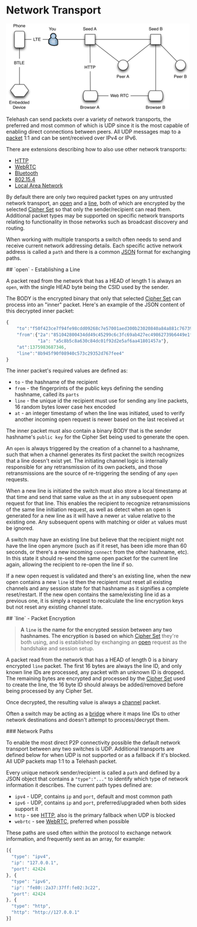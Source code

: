 # Network Transport

<img src="peers.png" width="500" />

Telehash can send packets over a variety of network transports, the preferred and most common of which is UDP since it is the most capable of enabling direct connections between peers.  All UDP messages map to a [packet](packet.md) 1:1 and can be sent/received over IPv4 or IPv6.

There are extensions describing how to also use other network transports:

* [HTTP](ext/path_http.md)
* [WebRTC](ext/path_webrtc.md)
* [Bluetooth](ext/path_bluetooth.md)
* [802.15.4](ext/path_802.15.4.md)
* [Local Area Network](ext/lan.md)

By default there are only two required packet types on any untrusted network transport, an [open](#open) and a [line](#line), both of which are encrypted by the selected [Cipher Set](cipher_sets.md) so that only the sender/recipient can read them. Additional packet types may be supported on specific network transports relating to functionality in those networks such as broadcast discovery and routing.

When working with multiple transports a switch often needs to send and receive current network addressing details. Each specific active network address is called a `path` and there is a common [JSON](#paths) format for exchanging paths.

<a name="open" />
## `open` - Establishing a Line

A packet read from the network that has a HEAD of length 1 is always an `open`, with the single HEAD byte being the CSID used by the sender.

The BODY is the encrypted binary that only that selected [Cipher Set](cipher_sets.md) can process into an "inner" packet. Here's an example of the JSON content of this decrypted inner packet:

```js
{
    "to":"f50f423ce7f94fe98cdd09268c7e57001aed300b23020840a84a881c76739471",
    "from":{"2a":"851042800434dd49c45299c6c3fc69ab427ec49862739b6449e1fcd77b27d3a6",
            "1a": "a5c8b5c8a630c84dc01f92d2e5af6aa41801457a"},
    "at":1375983687346,
    "line":"8b945f90f08940c573c29352d767fee4"
}
```

The inner packet's required values are defined as:

   * `to` - the hashname of the recipient
   * `from` - the fingerprints of the public keys defining the sending hashname, called its `parts`
   * `line` - the unique id the recipient must use for sending any line packets, 16 random bytes lower case hex encoded
   * `at` - an integer timestamp of when the line was initiated, used to verify another incoming open request is newer based on the last received `at`

The inner packet must also contain a binary BODY that is the sender hashname's `public key` for the Cipher Set being used to generate the open.

An `open` is always triggered by the creation of a channel to a hashname, such that when a channel generates its first packet the switch recognizes that a line doesn't exist yet.  The initiating channel logic is internally responsible for any retransmission of its own packets, and those retransmissions are the source of re-triggering the sending of any `open` requests.

When a new line is initiated the switch must also store a local timestamp at that time and send that same value as the `at` in any subsequent open request for that line.  This enables the recipient to recognize retransmissions of the same line initiation request, as well as detect when an open is generated for a new line as it will have a newer `at` value relative to the existing one. Any subsequent opens with matching or older `at` values must be ignored.

A switch may have an existing line but believe that the recipient might not have the line open anymore (such as if it reset, has been idle more than 60 seconds, or there's a new incoming `connect` from the other hashname, etc). In this state it should re-send the same open packet for the current line again, allowing the recipient to re-open the line if so.

If a new open request is validated and there's an existing line, when the new open contains a new `line` id then the recipient must reset all existing channels and any session state for that hashname as it signifies a complete reset/restart.  If the new open contains the same/existing line id as a previous one, it is simply a request to recalculate the line encryption keys but not reset any existing channel state.

<a name="line" />
## `line` - Packet Encryption

> A `line` is the name for the encrypted session between any two hashnames.  The encryption is based on which [Cipher Set](cipher_sets.md) they're both using, and is established by exchanging an [open](#open) request as the handshake and session setup.

A packet read from the network that has a HEAD of length 0 is a binary encrypted `line` packet.  The first 16 bytes are always the line ID, and only known line IDs are processed, any packet with an unknown ID is dropped.  The remaining bytes are encrypted and processed by the [Cipher Set](cipher_sets.md) used to create the line, the 16 byte ID should always be added/removed before being processed by any Cipher Set.

Once decrypted, the resulting value is always a [channel](channels.md) packet.

Often a switch may be acting as a [bridge](switch.md#bridge) where it maps line IDs to other network destinations and doesn't attempt to process/decrypt them.

<a name="paths" />
### Network Paths

To enable the most direct P2P connectivity possible the default network transport between any two switches is UDP.  Additional transports are defined below for when UDP is not supported or as a fallback if it's blocked.  All UDP packets map 1:1 to a Telehash packet.

Every unique network sender/recipient is called a `path` and defined by a JSON object that contains a `"type":"..."` to identify which type of network information it describes. The current path types defined are:

* `ipv4` - UDP, contains `ip` and `port`, default and most common path
* `ipv6` - UDP, contains `ip` and `port`, preferred/upgraded when both sides support it
* `http` - see [HTTP](ext/path_http.md), also is the primary fallback when UDP is blocked
* `webrtc` - see [WebRTC](ext/path_webrtc.md), preferred when possible

These paths are used often within the protocol to exchange network information, and frequently sent as an array, for example:

```js
[{
  "type": "ipv4",
  "ip": "127.0.0.1",
  "port": 42424
}, {
  "type": "ipv6",
  "ip": "fe80::2a37:37ff:fe02:3c22",
  "port": 42424
}, {
  "type": "http",
  "http": "http://127.0.0.1"
}]
```

